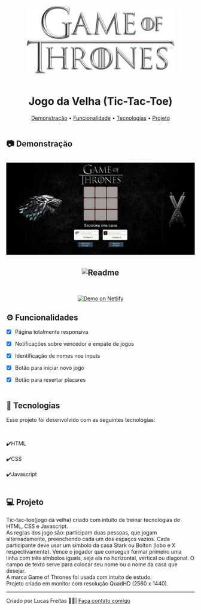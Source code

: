 <p align="center"><img align="center" src="./assets/got2.png"> <br> <br></p>

<h1 align="center"> Jogo da Velha (Tic-Tac-Toe) </h1>

<p align="center">
    <a href="#demo"> Demonstração</a> •
    <a href="#func"> Funcionalidade</a> •
    <a href="#tec"> Tecnologias</a> •
    <a href="#projeto"> Projeto</a> 
    <br> <br> 

<h2 id="demo"> 📷 Demonstração </h2>


<h2 align="center"> <img alt="Readme" title="Readme" src=./gif/1.gif> </h2>
<h2 align="center"> <img alt="Readme" title="Readme" src=./gif/2.gif> </h2>


<br>
<p align="center">
<a href="https://determined-hypatia-98f0c0.netlify.app/">
<img alt="Demo on Netlify" src="https://camo.githubusercontent.com/ac1874f2d238a366bfcca7e41914f188748426c3f66d3487fe1ad022e3f24039/68747470733a2f2f7265732e636c6f7564696e6172792e636f6d2f6c756b656d6f72616c65732f696d6167652f75706c6f61642f76313536333034333439352f726561646d655f6c6f676f732f64656d6f5f6f6e5f6e65746c6966795f626275766a7a2e706e67" data-canonical-src="https://res.cloudinary.com/lukemorales/image/upload/v1563043495/readme_logos/demo_on_netlify_bbuvjz.png" style="max-width: 100%;">
</a></p>

<h2 id="func"> ⚙ Funcionalidades </h2>

 - [x] Página totalmente responsiva <br>
 - [x] Notificações sobre vencedor e empate de jogos</br>
 - [x] Identificação de nomes nos inputs</br>
 - [x] Botão para iniciar novo jogo <br>
 - [x] Botão para resertar placares <br> <br>


<h2 id="tec"> 🚀 Tecnologias </h2>

<p> Esse projeto foi desenvolvido com as seguintes tecnologias: </p><br>

✔️HTML<br><br>
✔️CSS<br><br>
✔️Javascript<br><br>


<h2 id="projeto"> 💻 Projeto </h2>

<p>Tic-tac-toe(jogo da velha) criado com intuito de treinar tecnologias de HTML, CSS e Javascript.<br>
As regras dos jogo são: participam duas pessoas, que jogam alternadamente, preenchendo cada um dos espaços vazios. Cada participante deve usar um símbolo da casa Stark ou Bolton (lobo e X respectivamente). Vence o jogador que conseguir formar primeiro uma linha com três símbolos iguais, seja ela na horizontal, vertical ou diagonal. O campo de texto serve para colocar seu nome ou o nome da casa que desejar.<br>
A marca Game of Thrones foi usada com intuito de estudo.<br>
Projeto criado em monitor com resolução QuadHD (2560 x 1440).</p>
<hr>
<p> Criado por Lucas Freitas 🖖🏽| <a href="https://www.linkedin.com/in/lucasfreitas01/"> Faça contato comigo </a> <p> 
